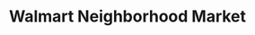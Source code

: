---
title: "Walmart Neighborhood Market"
url: /broken-arrow/walmart-neighborhood-market-south-elm-place/
shop: supermarket
---
